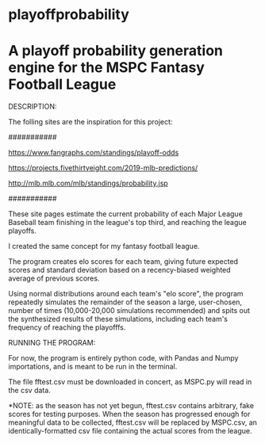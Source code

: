 # playoffprobability
# A playoff probability generation engine for the MSPC Fantasy Football League


DESCRIPTION:


The folling sites are the inspiration for this project:


###########

https://www.fangraphs.com/standings/playoff-odds

https://projects.fivethirtyeight.com/2019-mlb-predictions/

http://mlb.mlb.com/mlb/standings/probability.jsp

###########


These site pages estimate the current probability of each Major League Baseball team 
finishing in the league's top third, and reaching the league playoffs.

I created the same concept for my fantasy football league.

The program creates elo scores for each team, giving future expected scores and standard deviation
based on a recency-biased weighted average of previous scores.

Using normal distributions around each team's "elo score", the program repeatedly simulates the remainder of the season
a large, user-chosen, number of times (10,000-20,000 simulations recommended) and spits out the synthesized results
of these simulations, including each team's frequency of reaching the playofffs.



RUNNING THE PROGRAM:


For now, the program is entirely python code, with Pandas and Numpy importations, 
and is meant to be run in the terminal.

The file fftest.csv must be downloaded in concert, as MSPC.py will read in the csv data.




*NOTE: as the season has not yet begun, fftest.csv contains arbitrary, fake scores for testing purposes. 
When the season has progressed enough for meaningful data to be collected, fftest.csv will be replaced by 
MSPC.csv, an identically-formatted csv file containing the actual scores from the league.
